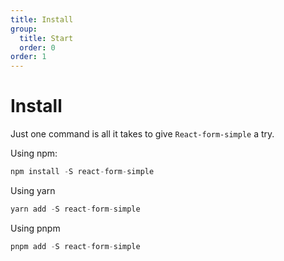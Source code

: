 ```yaml
---
title: Install
group:
  title: Start
  order: 0
order: 1
---
```


# Install

Just one command is all it takes to give `React-form-simple` a try.

Using npm:

```jsx | pure
npm install -S react-form-simple
```

Using yarn

```jsx | pure
yarn add -S react-form-simple
```

Using pnpm

```jsx | pure
pnpm add -S react-form-simple
```
